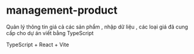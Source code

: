 # management-product
Quản lý thông tin giá cả các sản phẩm , nhập dữ liệu , các loại giá đã cung cấp cho dự án viết bằng TypeScript

TypeScript + React + Vite

